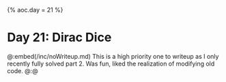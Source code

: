 {%
aoc.day = 21
%}

# Day 21: Dirac Dice

@:embed(/inc/noWriteup.md)
This is a high priority one to writeup as I only recently fully solved part 2. Was fun, liked the realization of modifying
old code.
@:@